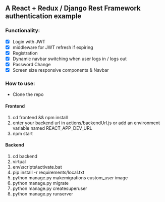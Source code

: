## A React + Redux / Django Rest Framework authentication example

### Functionality:

- [x] Login with JWT
- [x] middleware for JWT refresh if expiring
- [x] Registration
- [x] Dynamic navbar switching when user logs in / logs out
- [x] Password Change
- [x] Screen size responsive components & Navbar

### How to use:

- Clone the repo

#### Frontend

1. cd frontend && npm install
2. enter your backend url in actions/backendUrl.js or add an environment variable named REACT_APP_DEV_URL
3. npm start

#### Backend

1. cd backend
2. virtual
3. env\scripts\activate.bat
4. pip install -r requirements/local.txt
5. python manage.py makemigrations custom_user image
6. python manage.py migrate
7. python manage.py createsuperuser
8. python manage.py runserver
